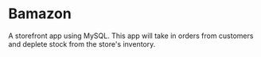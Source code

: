 # Bamazon
A storefront app using MySQL. This app will take in orders from customers and deplete stock from the store's inventory.
